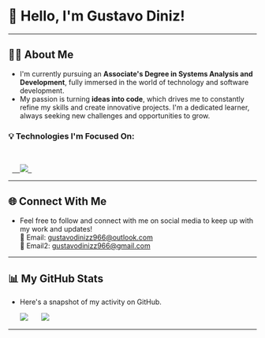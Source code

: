 # 👋 Hello, I'm Gustavo Diniz!

---

## 👨‍💻 About Me

* I'm currently pursuing an **Associate's Degree in Systems Analysis and Development**, fully immersed in the world of technology and software development.
* My passion is turning **ideas into code**, which drives me to constantly refine my skills and create innovative projects. I'm a dedicated learner, always seeking new challenges and opportunities to grow.

### 💡 Technologies I'm Focused On:

<br>

<p align="left">
  <a href="https://skillicons.dev">
    <img src="https://skillicons.dev/icons?i=java,python,html,css,javascript,typescript,git,spring,linux,aws"/>
  </a>
</p>

---

## 🌐 Connect With Me

* Feel free to follow and connect with me on social media to keep up with my work and updates!
<br>📧 Email: gustavodinizz966@outlook.com 
<br>📧 Email2: gustavodinizz966@gmail.com

---

## 📊 My GitHub Stats

* Here's a snapshot of my activity on GitHub.

<picture>
  <source srcset="https://github-readme-stats.vercel.app/api?username=Gugzz21&show_icons=true&theme=dark" media="(prefers-color-scheme: dark)" />
  <source srcset="https://github-readme-stats.vercel.app/api?username=Gugzz21&show_icons=true&theme=dark" media="(prefers-color-scheme: dark)" />
  <img src="https://github-readme-stats.vercel.app/api?username=Gugzz21&show_icons=true&theme=dark" />
</picture>

<picture>
  <source srcset="https://github-readme-stats.vercel.app/api/top-langs/?username=Gugzz21&layout=compact&theme=dark" media="(prefers-color-scheme: dark)" />
  <source srcset="https://github-readme-stats.vercel.app/api/top-langs/?username=Gugzz21&layout=compact&theme=dark" media="(prefers-color-scheme: dark)" />
  <img src="https://github-readme-stats.vercel.app/api/top-langs/?username=Gugzz21&layout=compact&theme=dark" />
</picture>

---
